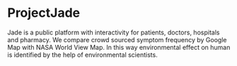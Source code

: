 # ProjectJade
Jade is a public platform with interactivity for patients, doctors,  hospitals and pharmacy. We compare crowd sourced symptom frequency by   Google Map with NASA World View Map. In this way environmental effect   on human is identified by the help of environmental scientists.
